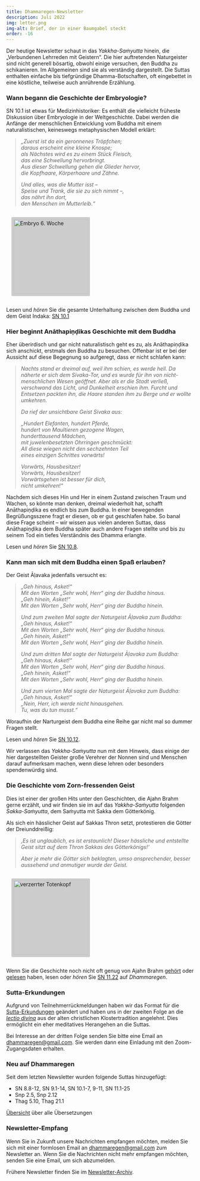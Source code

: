 ```yaml
---
title: Dhammaregen-Newsletter
description: Juli 2022
img: letter.png
img-alt: Brief, der in einer Baumgabel steckt
order: -16
---
```


Der heutige Newsletter schaut in das *Yakkha-Saṁyutta* hinein, die „Verbundenen Lehrreden mit Geistern“. Die hier auftretenden Naturgeister sind nicht generell bösartig, obwohl einige versuchen, den Buddha zu schikanieren. Im Allgemeinen sind sie als verständig dargestellt. Die Suttas enthalten einfache bis tiefgründige Dhamma-Botschaften, oft eingebettet in eine köstliche, teilweise auch anrührende Erzählung.

### Wann begann die Geschichte der Embryologie?

SN 10.1 ist etwas für Medizinhistoriker: Es enthält die vielleicht früheste Diskussion über Embryologie in der Weltgeschichte. Dabei werden die Anfänge der menschlichen Entwicklung vom Buddha mit einem naturalistischen, keineswegs metaphysischen Modell erklärt:

>*„Zuerst ist da ein geronnenes Tröpfchen;*  
>*daraus erscheint eine kleine Knospe;*  
>*als Nächstes wird es zu einem Stück Fleisch,*  
>*das eine Schwellung hervorbringt.*  
>*Aus dieser Schwellung gehen die Glieder hervor,*  
>*die Kopfhaare, Körperhaare und Zähne.*
>
>*Und alles, was die Mutter isst –*  
>*Speise und Trank, die sie zu sich nimmt –,*  
>*das nährt ihn dort,*  
>*den Menschen im Mutterleib.“*

<style>
.my-img {
  margin: 1.0em;
  padding: 0.4em; 
  border-radius: 0.2em; 
  background: #cccccc;"
}
</style>
<a title="Embryo ca. 6. Woche, Foto von lunar caustic auf flickr.com, Lizenz: https://creativecommons.org/licenses/by/2.0/" href="https://www.flickr.com/photos/lunarcaustic/42881289375/" target="_blank"><img height="200" alt="Embryo 6. Woche" src="https://live.staticflickr.com/940/42881289375_41cf88c2ba_b.jpg" class="my-img"></a>

Lesen und *hören* Sie die gesamte Unterhaltung zwischen dem Buddha und dem Geist Indaka: [SN 10.1](#/sutta/sn10.1:3.1/de/sabbamitta)

### Hier beginnt Anāthapiṇḍikas Geschichte mit dem Buddha

Eher überirdisch und gar nicht naturalistisch geht es zu, als Anāthapiṇḍika sich anschickt, erstmals den Buddha zu besuchen. Offenbar ist er bei der Aussicht auf diese Begegnung so aufgeregt, dass er nicht schlafen kann:

>*Nachts stand er dreimal auf, weil ihm schien, es werde hell. Da näherte er sich dem Sivaka-Tor, und es wurde für ihn von nicht-menschlichen Wesen geöffnet. Aber als er die Stadt verließ, verschwand das Licht, und Dunkelheit erschien ihm. Furcht und Entsetzen packten ihn, die Haare standen ihm zu Berge und er wollte umkehren.*  
>
>*Da rief der unsichtbare Geist Sivaka aus:*
>
>*„Hundert Elefanten, hundert Pferde,*  
>*hundert von Maultieren gezogene Wagen,*  
>*hunderttausend Mädchen,*  
>*mit juwelenbesetzten Ohrringen geschmückt:*  
>*All diese wiegen nicht den sechzehnten Teil*  
>*eines einzigen Schrittes vorwärts!*  
>
>*Vorwärts, Hausbesitzer!*  
>*Vorwärts, Hausbesitzer!*  
>*Vorwärtsgehen ist besser für dich,*  
>*nicht umkehren!“*

Nachdem sich dieses Hin und Her in einem Zustand zwischen Traum und Wachen, so könnte man denken, dreimal wiederholt hat, schafft Anāthapiṇḍika es endlich bis zum Buddha. In einer bewegenden Begrüßungsszene fragt er diesen, ob er gut geschlafen habe. So banal diese Frage scheint – wir wissen aus vielen anderen Suttas, dass Anāthapiṇḍika dem Buddha später auch andere Fragen stellte und bis zu seinem Tod ein tiefes Verständnis des Dhamma erlangte.

Lesen und *hören* Sie [SN 10.8](#/sutta/sn10.8:1.8/de/sabbamitta).

### Kann man sich mit dem Buddha einen Spaß erlauben?

Der Geist Āḷavaka jedenfalls versucht es:

>*„Geh hinaus, Asket!“*  
>*Mit den Worten „Sehr wohl, Herr“ ging der Buddha hinaus.*  
>*„Geh hinein, Asket!“*  
>*Mit den Worten „Sehr wohl, Herr“ ging der Buddha hinein.*  
>
>*Und zum zweiten Mal sagte der Naturgeist Āḷavaka zum Buddha:*  
>*„Geh hinaus, Asket!“*  
>*Mit den Worten „Sehr wohl, Herr“ ging der Buddha hinaus.*  
>*„Geh hinein, Asket!“*  
>*Mit den Worten „Sehr wohl, Herr“ ging der Buddha hinein.*  
>
>*Und zum dritten Mal sagte der Naturgeist Āḷavaka zum Buddha:*  
>*„Geh hinaus, Asket!“*  
>*Mit den Worten „Sehr wohl, Herr“ ging der Buddha hinaus.*  
>*„Geh hinein, Asket!“*  
>*Mit den Worten „Sehr wohl, Herr“ ging der Buddha hinein.*  
>
>*Und zum vierten Mal sagte der Naturgeist Āḷavaka zum Buddha:*  
>*„Geh hinaus, Asket!“*  
>*„Nein, Herr, ich werde nicht hinausgehen.*  
>*Tu, was du tun musst.“*

Woraufhin der Narturgeist dem Buddha eine Reihe gar nicht mal so dummer Fragen stellt.

Lesen und *hören* Sie [SN 10.12](#/sutta/sn10.12/de/sabbamitta).

Wir verlassen das *Yakkha-Saṁyutta* nun mit dem Hinweis, dass einige der hier dargestellten Geister große Verehrer der Nonnen sind und Menschen darauf aufmerksam machen, wenn diese lehren oder besonders spendenwürdig sind.

### Die Geschichte vom Zorn-fressenden Geist

Dies ist einer der großen Hits unter den Geschichten, die Ajahn Brahm gerne erzählt, und wir finden sie im auf das *Yakkha-Saṁyutta* folgenden *Sakka-Saṁyutta*, dem Saṁyutta mit Sakka dem Götterkönig.

Als sich ein hässlicher Geist auf Sakkas Thron setzt, protestieren die Götter der Dreiunddreißig:

>*‚Es ist unglaublich, es ist erstaunlich! Dieser hässliche und entstellte Geist sitzt auf dem Thron Sakkas des Götterkönigs!‘* 
> 
>*Aber je mehr die Götter sich beklagten, umso ansprechender, besser aussehend und anmutiger wurde der Geist.*

<a title="Foto von KELLEPICS auf Pixaby" href="https://cdn.pixabay.com/photo/2020/10/25/10/50/fantasy-5683876_960_720.jpg" target="_blank"><img height="200" alt="verzerrter Totenkopf" class="my-img" src="https://cdn.pixabay.com/photo/2020/10/25/10/50/fantasy-5683876_960_720.jpg"></a>

Wenn Sie die Geschichte noch nicht oft genug von Ajahn Brahm [gehört](https://www.youtube.com/c/BuddhistSocietyWA) oder [gelesen](https://www.buch7.de/suche?utf8=%E2%9C%93&search=die+kuh%2C+die+weinte&category=&commit=Suchen) haben, lesen oder *hören* Sie [SN 11.22](#/sutta/sn11.22/de/sabbamitta) auf *Dhammaregen*.

### Sutta-Erkundungen 

Aufgrund von Teilnehmerrückmeldungen haben wir das Format für die [Sutta-Erkundungen](#/wiki/erkundung) geändert und haben uns in der zweiten Folge an die [*lectio divina*](https://de.wikipedia.org/wiki/Lectio_divina) aus der alten christlichen Klostertradition angelehnt. Dies ermöglicht ein eher meditatives Herangehen an die Suttas.

Bei Interesse an der dritten Folge senden Sie bitte eine Email an [dhammaregen@gmail.com](mailto:dhammaregen@gmail.com). Sie werden dann eine Einladung mit den Zoom-Zugangsdaten erhalten.

### Neu auf Dhammaregen

Seit dem letzten Newsletter wurden folgende Suttas hinzugefügt:

- SN 8.8-12, SN 9.1-14, SN 10.1-7, 9-11, SN 11.1-25
- Snp 2.5, Snp 2.12
- Thag 5.10, Thag 21.1

[Übersicht](#/wiki/uebersetzung/uebersicht) über alle Übersetzungen

### Newsletter-Empfang

Wenn Sie in Zukunft unsere Nachrichten empfangen möchten, melden Sie sich mit einer formlosen Email an [dhammaregen@gmail.com](mailto:dhammaregen@gmail.com) zum Newsletter an. Wenn Sie die Nachrichten nicht mehr empfangen möchten, senden Sie eine Email, um sich abzumelden.

Frühere Newsletter finden Sie im [Newsletter-Archiv](#/wiki/news/inhalt).